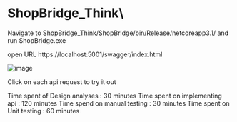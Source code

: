 # ShopBridge_Think\
Navigate to ShopBridge_Think/ShopBridge/bin/Release/netcoreapp3.1/ and run ShopBridge.exe 

open URL https://localhost:5001/swagger/index.html

![image](https://user-images.githubusercontent.com/83942480/117620783-55d60c00-b160-11eb-90be-e54d85bafda3.png)

Click on each api request to try it out

Time spent of Design analyses : 30 minutes
Time spent on implementing  api : 120 minutes
Time spend on manual testing : 30 minutes
Time spent on Unit testing : 60 minutes




